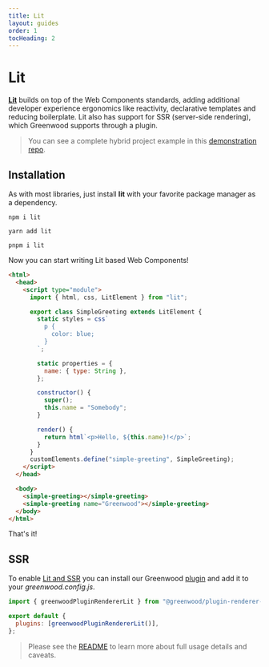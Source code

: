 ```yaml
---
title: Lit
layout: guides
order: 1
tocHeading: 2
---
```


# Lit

[**Lit**](https://lit.dev/) builds on top of the Web Components standards, adding additional developer experience ergonomics like reactivity, declarative templates and reducing boilerplate. Lit also has support for SSR (server-side rendering), which Greenwood supports through a plugin.

> You can see a complete hybrid project example in this [demonstration repo](https://github.com/thescientist13/greenwood-lit-ssr).

## Installation

As with most libraries, just install **lit** with your favorite package manager as a dependency.

<!-- prettier-ignore-start -->
<app-ctc-block variant="runners">

  ```shell
  npm i lit
  ```

  ```shell
  yarn add lit
  ```

  ```shell
  pnpm i lit
  ```

</app-ctc-block>

<!-- prettier-ignore-end -->

Now you can start writing Lit based Web Components!

<!-- prettier-ignore-start -->
<app-ctc-block variant="snippet" heading="src/components/greeting.js">

  ```html
  <html>
    <head>
      <script type="module">
        import { html, css, LitElement } from "lit";

        export class SimpleGreeting extends LitElement {
          static styles = css`
            p {
              color: blue;
            }
          `;

          static properties = {
            name: { type: String },
          };

          constructor() {
            super();
            this.name = "Somebody";
          }

          render() {
            return html`<p>Hello, ${this.name}!</p>`;
          }
        }
        customElements.define("simple-greeting", SimpleGreeting);
      </script>
    </head>

    <body>
      <simple-greeting></simple-greeting>
      <simple-greeting name="Greenwood"></simple-greeting>
    </body>
  </html>
  ```

</app-ctc-block>

<!-- prettier-ignore-end -->

That's it!

## SSR

To enable [Lit and SSR](https://lit.dev/docs/ssr/overview/) you can install our Greenwood [plugin](https://github.com/ProjectEvergreen/greenwood/tree/master/packages/plugin-renderer-lit) and add it to your _greenwood.config.js_.

```js
import { greenwoodPluginRendererLit } from "@greenwood/plugin-renderer-lit";

export default {
  plugins: [greenwoodPluginRendererLit()],
};
```

> Please see the [README](https://github.com/ProjectEvergreen/greenwood/blob/master/packages/plugin-renderer-lit/README.md) to learn more about full usage details and caveats.

